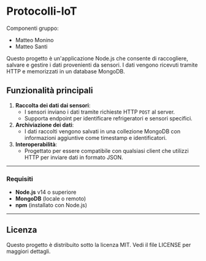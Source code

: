 # Protocolli-IoT
Componenti gruppo:
- Matteo Monino
- Matteo Santi


Questo progetto è un'applicazione Node.js che consente di raccogliere, salvare e gestire i dati provenienti da sensori. I dati vengono ricevuti tramite HTTP e memorizzati in un database MongoDB.

## **Funzionalità principali**
1. **Raccolta dei dati dai sensori**:
   - I sensori inviano i dati tramite richieste HTTP `POST` al server.
   - Supporta endpoint per identificare refrigeratori e sensori specifici.
2. **Archiviazione dei dati**:
   - I dati raccolti vengono salvati in una collezione MongoDB con informazioni aggiuntive come timestamp e identificatori.
3. **Interoperabilità**:
   - Progettato per essere compatibile con qualsiasi client che utilizzi HTTP per inviare dati in formato JSON.

---

### **Requisiti**
- **Node.js** v14 o superiore
- **MongoDB** (locale o remoto)
- **npm** (installato con Node.js)

---
## Licenza
Questo progetto è distribuito sotto la licenza MIT. Vedi il file LICENSE per maggiori dettagli.






